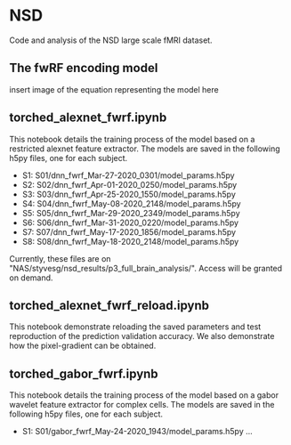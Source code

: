 # NSD
Code and analysis of the NSD large scale fMRI dataset.

## The fwRF encoding model
insert image of the equation representing the model here

## torched_alexnet_fwrf.ipynb
This notebook details the training process of the model based on a restricted alexnet feature extractor. The models are saved in the following h5py files, one for each subject.

- S1: S01/dnn_fwrf_Mar-27-2020_0301/model_params.h5py
- S2: S02/dnn_fwrf_Apr-01-2020_0250/model_params.h5py
- S3: S03/dnn_fwrf_Apr-25-2020_1550/model_params.h5py
- S4: S04/dnn_fwrf_May-08-2020_2148/model_params.h5py
- S5: S05/dnn_fwrf_Mar-29-2020_2349/model_params.h5py
- S6: S06/dnn_fwrf_Mar-31-2020_0220/model_params.h5py
- S7: S07/dnn_fwrf_May-17-2020_1856/model_params.h5py
- S8: S08/dnn_fwrf_May-18-2020_2148/model_params.h5py

Currently, these files are on "NAS/styvesg/nsd_results/p3_full_brain_analysis/". Access will be granted on demand.

## torched_alexnet_fwrf_reload.ipynb
This notebook demonstrate reloading the saved parameters and test reproduction of the prediction validation accuracy. We also demonstrate how the pixel-gradient can be obtained.

## torched_gabor_fwrf.ipynb
This notebook details the training process of the model based on a gabor wavelet feature extractor for complex cells. The models are saved in the following h5py files, one for each subject.

- S1: S01/gabor_fwrf_May-24-2020_1943/model_params.h5py
...
